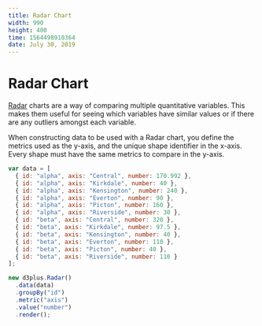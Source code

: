 ```yaml
---
title: Radar Chart
width: 990
height: 400
time: 1564498910364
date: July 30, 2019
---
```


# Radar Chart

[Radar](http://d3plus.org/docs/#Radar) charts are a way of comparing multiple quantitative variables. This makes them useful for seeing which variables have similar values or if there are any outliers amongst each variable. 

When constructing data to be used with a Radar chart, you define the metrics used as the y-axis, and the unique shape identifier in the x-axis. Every shape must have the same metrics to compare in the y-axis.



```js
var data = [
  { id: "alpha", axis: "Central", number: 170.992 },
  { id: "alpha", axis: "Kirkdale", number: 40 },
  { id: "alpha", axis: "Kensington", number: 240 },
  { id: "alpha", axis: "Everton", number: 90 },
  { id: "alpha", axis: "Picton", number: 160 },
  { id: "alpha", axis: "Riverside", number: 30 },
  { id: "beta", axis: "Central", number: 320 },
  { id: "beta", axis: "Kirkdale", number: 97.5 },
  { id: "beta", axis: "Kensington", number: 40 },
  { id: "beta", axis: "Everton", number: 110 },
  { id: "beta", axis: "Picton", number: 40 },
  { id: "beta", axis: "Riverside", number: 110 }
];

new d3plus.Radar()
  .data(data)
  .groupBy("id")
  .metric("axis")
  .value("number")
  .render();
```
